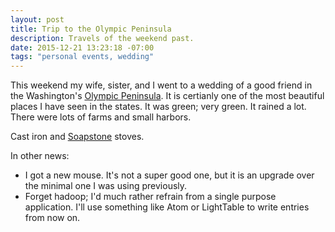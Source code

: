 ```yaml
---
layout: post
title: Trip to the Olympic Peninsula
description: Travels of the weekend past.
date: 2015-12-21 13:23:18 -07:00
tags: "personal events, wedding"
---
```


This weekend my wife, sister, and I went to a wedding of a good friend in the Washington's [Olympic Peninsula](https://en.wikipedia.org/wiki/Olympic_Peninsula). It is certianly one of the most beautiful places I have seen in the states. It was green; very green. It rained a lot. There were lots of farms and small harbors.

Cast iron and [Soapstone](https://en.wikipedia.org/wiki/Soapstone) stoves.


In other news:

* I got a new mouse. It's not a super good one, but it is an upgrade over the minimal one I was using previously.
* Forget hadoop; I'd much rather refrain from a single purpose application. I'll use something like Atom or LightTable to write entries from now on.
